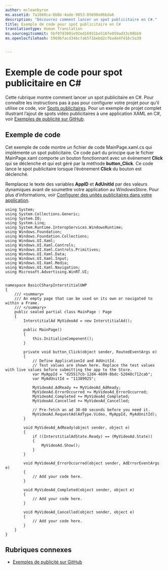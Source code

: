 ```yaml
---
author: mcleanbyron
ms.assetid: 7a16b0ca-6b8e-4ade-9853-85690e06bda6
description: "Découvrez comment lancer un spot publicitaire en C#."
title: Exemple de code pour spot publicitaire en C#
translationtype: Human Translation
ms.sourcegitcommit: 5bf07d3001e92ed16931be516fe059ad33c08bb9
ms.openlocfilehash: 5969bfacd34bcfab5f1bebd2cfbade4fd16c5a39


---
```


# Exemple de code pour spot publicitaire en C\# #  




Cette rubrique montre comment lancer un spot publicitaire en C#. Pour connaître les instructions pas à pas pour configurer votre projet pour qu’il utilise ce code, voir [Spots publicitaires](interstitial-ads.md). Pour un exemple de projet complet illustrant l’ajout de spots vidéo publicitaires à une application XAML en C#, voir [Exemples de publicité sur GitHub](http://aka.ms/githubads).


## Exemple de code

Cet exemple de code montre un fichier de code MainPage.xaml.cs qui implémente un spot publicitaire. Ce code part du principe que le fichier MainPage.xaml comporte un bouton fonctionnant avec un événement **Click** qui se déclenche et qui est géré par la méthode **button_Click**. Ce code lance le spot publicitaire lorsque l’événement **Click** du bouton est déclenché.

Remplacez le texte des variables **AppID** et **AdUnitId** par des valeurs dynamiques avant de soumettre votre application au WindowsStore. Pour plus d’informations, voir [Configurer des unités publicitaires dans votre application](set-up-ad-units-in-your-app.md).

``` syntax
using System;
using System.Collections.Generic;
using System.IO;
using System.Linq;
using System.Runtime.InteropServices.WindowsRuntime;
using Windows.Foundation;
using Windows.Foundation.Collections;
using Windows.UI.Xaml;
using Windows.UI.Xaml.Controls;
using Windows.UI.Xaml.Controls.Primitives;
using Windows.UI.Xaml.Data;
using Windows.UI.Xaml.Input;
using Windows.UI.Xaml.Media;
using Windows.UI.Xaml.Navigation;
using Microsoft.Advertising.WinRT.UI;


namespace BasicCSharpInterstitialUWP
{
    /// <summary>
    /// An empty page that can be used on its own or navigated to within a Frame.
    /// </summary>
    public sealed partial class MainPage : Page
    {
        InterstitialAd MyVideoAd = new InterstitialAd();

        public MainPage()
        {
            this.InitializeComponent();
        }

        private void button_Click(object sender, RoutedEventArgs e)
        {
            // Define ApplicationId and AdUnitId.
            // Test values are shown here. Replace the test values with live values before submitting the app to the Store.
            var MyAppId = "d25517cb-12d4-4699-8bdc-52040c712cab";
            var MyAdUnitId = "11389925";

            MyVideoAd.AdReady += MyVideoAd_AdReady;
            MyVideoAd.ErrorOccurred += MyVideoAd_ErrorOccurred;
            MyVideoAd.Completed += MyVideoAd_Completed;
            MyVideoAd.Cancelled += MyVideoAd_Cancelled;

            // Pre-fetch an ad 30-60 seconds before you need it.
            MyVideoAd.RequestAd(AdType.Video, MyAppId, MyAdUnitId);
        }

        void MyVideoAd_AdReady(object sender, object e)
        {
            if ((InterstitialAdState.Ready) == (MyVideoAd.State))
            {
                MyVideoAd.Show();
            }
        }

        void MyVideoAd_ErrorOccurred(object sender, AdErrorEventArgs e)
        {
            // Add your code here.
        }

        void MyVideoAd_Completed(object sender, object e)
        {
            // Add your code here.
        }

        void MyVideoAd_Cancelled(object sender, object e)
        {
            // Add your code here.  
        }
    }
}
```

 
## Rubriques connexes

* [Exemples de publicité sur GitHub](http://aka.ms/githubads)
 



<!--HONumber=Aug16_HO3-->


